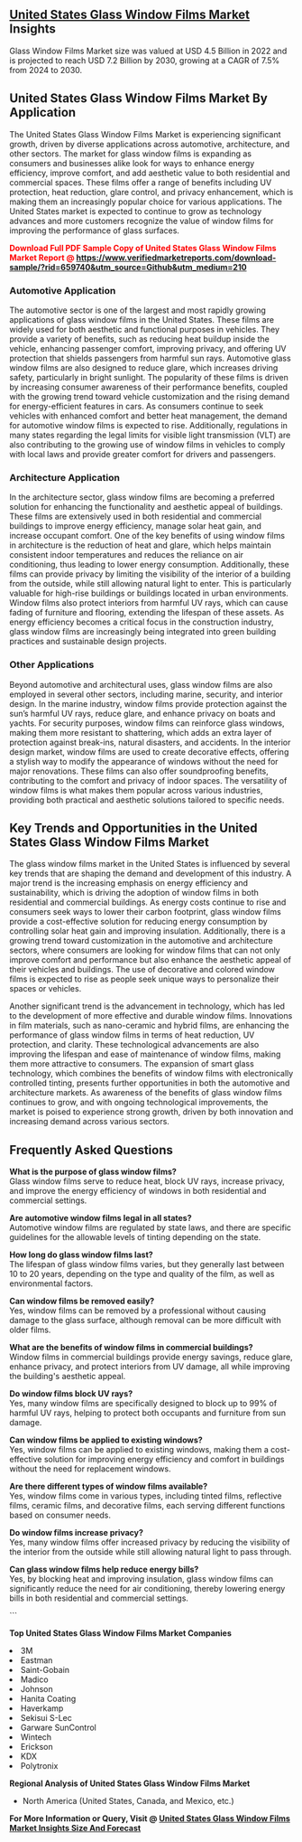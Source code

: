 <h2><a href="https://www.verifiedmarketreports.com/download-sample/?rid=659740&amp;utm_source=Github&amp;utm_medium=210" target="_blank">United States Glass Window Films Market</a> Insights</h2><p>Glass Window Films Market size was valued at USD 4.5 Billion in 2022 and is projected to reach USD 7.2 Billion by 2030, growing at a CAGR of 7.5% from 2024 to 2030.</p><p><h2>United States Glass Window Films Market By Application</h2><p>The United States Glass Window Films Market is experiencing significant growth, driven by diverse applications across automotive, architecture, and other sectors. The market for glass window films is expanding as consumers and businesses alike look for ways to enhance energy efficiency, improve comfort, and add aesthetic value to both residential and commercial spaces. These films offer a range of benefits including UV protection, heat reduction, glare control, and privacy enhancement, which is making them an increasingly popular choice for various applications. The United States market is expected to continue to grow as technology advances and more customers recognize the value of window films for improving the performance of glass surfaces. <b><p><span class=""><span style="color: #ff0000;"><strong>Download Full PDF Sample Copy of United States Glass Window Films Market Report</strong> @ </span><a href="https://www.verifiedmarketreports.com/download-sample/?rid=659740&amp;utm_source=Github&amp;utm_medium=210" target="_blank">https://www.verifiedmarketreports.com/download-sample/?rid=659740&amp;utm_source=Github&amp;utm_medium=210</a></span></p></b></p><h3>Automotive Application</h3><p>The automotive sector is one of the largest and most rapidly growing applications of glass window films in the United States. These films are widely used for both aesthetic and functional purposes in vehicles. They provide a variety of benefits, such as reducing heat buildup inside the vehicle, enhancing passenger comfort, improving privacy, and offering UV protection that shields passengers from harmful sun rays. Automotive glass window films are also designed to reduce glare, which increases driving safety, particularly in bright sunlight. The popularity of these films is driven by increasing consumer awareness of their performance benefits, coupled with the growing trend toward vehicle customization and the rising demand for energy-efficient features in cars. As consumers continue to seek vehicles with enhanced comfort and better heat management, the demand for automotive window films is expected to rise. Additionally, regulations in many states regarding the legal limits for visible light transmission (VLT) are also contributing to the growing use of window films in vehicles to comply with local laws and provide greater comfort for drivers and passengers.</p><h3>Architecture Application</h3><p>In the architecture sector, glass window films are becoming a preferred solution for enhancing the functionality and aesthetic appeal of buildings. These films are extensively used in both residential and commercial buildings to improve energy efficiency, manage solar heat gain, and increase occupant comfort. One of the key benefits of using window films in architecture is the reduction of heat and glare, which helps maintain consistent indoor temperatures and reduces the reliance on air conditioning, thus leading to lower energy consumption. Additionally, these films can provide privacy by limiting the visibility of the interior of a building from the outside, while still allowing natural light to enter. This is particularly valuable for high-rise buildings or buildings located in urban environments. Window films also protect interiors from harmful UV rays, which can cause fading of furniture and flooring, extending the lifespan of these assets. As energy efficiency becomes a critical focus in the construction industry, glass window films are increasingly being integrated into green building practices and sustainable design projects.</p><h3>Other Applications</h3><p>Beyond automotive and architectural uses, glass window films are also employed in several other sectors, including marine, security, and interior design. In the marine industry, window films provide protection against the sun’s harmful UV rays, reduce glare, and enhance privacy on boats and yachts. For security purposes, window films can reinforce glass windows, making them more resistant to shattering, which adds an extra layer of protection against break-ins, natural disasters, and accidents. In the interior design market, window films are used to create decorative effects, offering a stylish way to modify the appearance of windows without the need for major renovations. These films can also offer soundproofing benefits, contributing to the comfort and privacy of indoor spaces. The versatility of window films is what makes them popular across various industries, providing both practical and aesthetic solutions tailored to specific needs.</p><h2>Key Trends and Opportunities in the United States Glass Window Films Market</h2><p>The glass window films market in the United States is influenced by several key trends that are shaping the demand and development of this industry. A major trend is the increasing emphasis on energy efficiency and sustainability, which is driving the adoption of window films in both residential and commercial buildings. As energy costs continue to rise and consumers seek ways to lower their carbon footprint, glass window films provide a cost-effective solution for reducing energy consumption by controlling solar heat gain and improving insulation. Additionally, there is a growing trend toward customization in the automotive and architecture sectors, where consumers are looking for window films that can not only improve comfort and performance but also enhance the aesthetic appeal of their vehicles and buildings. The use of decorative and colored window films is expected to rise as people seek unique ways to personalize their spaces or vehicles.<p>Another significant trend is the advancement in technology, which has led to the development of more effective and durable window films. Innovations in film materials, such as nano-ceramic and hybrid films, are enhancing the performance of glass window films in terms of heat reduction, UV protection, and clarity. These technological advancements are also improving the lifespan and ease of maintenance of window films, making them more attractive to consumers. The expansion of smart glass technology, which combines the benefits of window films with electronically controlled tinting, presents further opportunities in both the automotive and architecture markets. As awareness of the benefits of glass window films continues to grow, and with ongoing technological improvements, the market is poised to experience strong growth, driven by both innovation and increasing demand across various sectors.</p><h2>Frequently Asked Questions</h2><p><strong>What is the purpose of glass window films?</strong><br>Glass window films serve to reduce heat, block UV rays, increase privacy, and improve the energy efficiency of windows in both residential and commercial settings.</p><p><strong>Are automotive window films legal in all states?</strong><br>Automotive window films are regulated by state laws, and there are specific guidelines for the allowable levels of tinting depending on the state.</p><p><strong>How long do glass window films last?</strong><br>The lifespan of glass window films varies, but they generally last between 10 to 20 years, depending on the type and quality of the film, as well as environmental factors.</p><p><strong>Can window films be removed easily?</strong><br>Yes, window films can be removed by a professional without causing damage to the glass surface, although removal can be more difficult with older films.</p><p><strong>What are the benefits of window films in commercial buildings?</strong><br>Window films in commercial buildings provide energy savings, reduce glare, enhance privacy, and protect interiors from UV damage, all while improving the building's aesthetic appeal.</p><p><strong>Do window films block UV rays?</strong><br>Yes, many window films are specifically designed to block up to 99% of harmful UV rays, helping to protect both occupants and furniture from sun damage.</p><p><strong>Can window films be applied to existing windows?</strong><br>Yes, window films can be applied to existing windows, making them a cost-effective solution for improving energy efficiency and comfort in buildings without the need for replacement windows.</p><p><strong>Are there different types of window films available?</strong><br>Yes, window films come in various types, including tinted films, reflective films, ceramic films, and decorative films, each serving different functions based on consumer needs.</p><p><strong>Do window films increase privacy?</strong><br>Yes, many window films offer increased privacy by reducing the visibility of the interior from the outside while still allowing natural light to pass through.</p><p><strong>Can glass window films help reduce energy bills?</strong><br>Yes, by blocking heat and improving insulation, glass window films can significantly reduce the need for air conditioning, thereby lowering energy bills in both residential and commercial settings.</p>```</p><p><strong>Top United States Glass Window Films Market Companies</strong></p><div data-test-id=""><p><li>3M</li><li> Eastman</li><li> Saint-Gobain</li><li> Madico</li><li> Johnson</li><li> Hanita Coating</li><li> Haverkamp</li><li> Sekisui S-Lec</li><li> Garware SunControl</li><li> Wintech</li><li> Erickson</li><li> KDX</li><li> Polytronix</li></p><div><strong>Regional Analysis of&nbsp;United States Glass Window Films Market</strong></div><ul><li dir="ltr"><p dir="ltr">North America&nbsp;(United States, Canada, and Mexico, etc.)</p></li></ul><p><strong>For More Information or Query, Visit @&nbsp;</strong><strong><a href="https://www.verifiedmarketreports.com/product/glass-window-films-market/?utm_source=Github&amp;utm_medium=210" target="_blank">United States Glass Window Films Market Insights Size And Forecast</a></strong></p></div>
